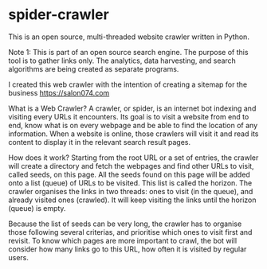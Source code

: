# spider-crawler

This is an open source, multi-threaded website crawler written in Python.

Note 1: This is part of an open source search engine. The purpose of this tool is to gather links only. The analytics, data harvesting, and search algorithms are being created as separate programs.

I created this web crawler with the intention of creating a sitemap for the business https://salon074.com 

What is a Web Crawler?
A crawler, or spider, is an internet bot indexing and visiting every URLs it encounters. Its goal 
is to visit a website from end to end, know what is on every webpage and be able to find the location 
of any information. 
When a website is online, those crawlers will visit it and read its content to display it in the relevant 
search result pages. 

How does it work?
Starting from the root URL or a set of entries, the crawler will create a directory and fetch the 
webpages and find other URLs to visit, called seeds, on this page. All the seeds found on this page 
will be added onto a list (queue) of URLs to be visited. This list is called the horizon. The 
crawler organises the links in two threads: ones to visit (in the queue), and already visited ones (crawled). 
It will keep visiting the links until the horizon (queue) is empty. 

Because the list of seeds can be very long, the crawler has to organise those following several 
criterias, and prioritise which ones to visit first and revisit. To know which pages are more important 
to crawl, the bot will consider how many links go to this URL, how often it is visited by regular users.
